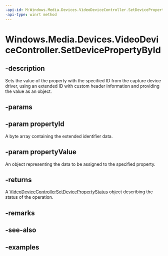 ```yaml
---
-api-id: M:Windows.Media.Devices.VideoDeviceController.SetDevicePropertyById(System.String,System.Object)
-api-type: winrt method
---
```


<!-- Method syntax.
public VideoDeviceControllerSetDevicePropertyStatus VideoDeviceController.SetDevicePropertyById(String propertyId, Object propertyValue)
-->

# Windows.Media.Devices.VideoDeviceController.SetDevicePropertyById

## -description
Sets the value of the property with the specified ID from the capture device driver, using an extended ID with custom header information and providing the value as an object.

## -params

## -param propertyId
A byte array containing the extended identifier data.

## -param propertyValue
An object representing the data to be assigned to the specified property.

## -returns
A [VideoDeviceControllerSetDevicePropertyStatus](videodevicecontrollersetdevicepropertystatus.md) object describing the status of the operation.

## -remarks

## -see-also

## -examples

